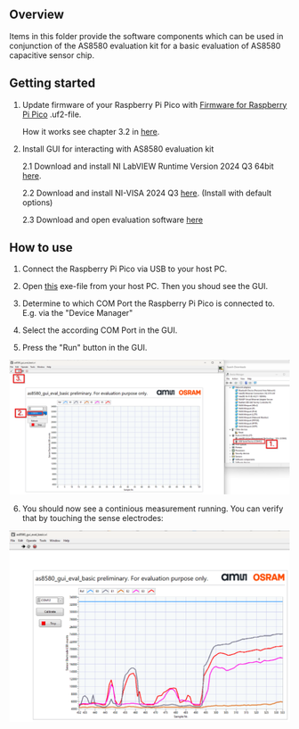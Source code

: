 ## Overview
Items in this folder provide the software components which can be used in conjunction of the AS8580 evaluation kit for a basic evaluation of AS8580 capacitive sensor chip.

## Getting started

1. Update firmware of your Raspberry Pi Pico with [Firmware for Raspberry Pi Pico](https://github.com/ams-OSRAM-Group/as8580_capacitive_sensor_test/blob/main/eval_basic/fw/build/as8580_fw_eval_basic.uf2) .uf2-file. 

    How it works see chapter 3.2 in [here](https://datasheets.raspberrypi.com/pico/getting-started-with-pico.pdf).

2. Install GUI for interacting with AS8580 evaluation kit

    2.1 Download and install NI LabVIEW Runtime Version 2024 Q3 64bit [here](https://www.ni.com/en/support/downloads/software-products/download.labview-runtime.html#show-offline-installers).

    2.2 Download and install NI-VISA 2024 Q3 [here](https://www.ni.com/en/support/downloads/drivers/download.ni-visa.html#show-offline-installers). (Install with default options)

    2.3 Download and open evaluation software [here](https://github.com/ams-OSRAM-Group/as8580_capacitive_sensor_test/blob/main/eval_basic/ui_dep/as8580_gui_eval_basic.exe)

## How to use

1. Connect the Raspberry Pi Pico via USB to your host PC.

2. Open [this](https://github.com/ams-OSRAM-Group/as8580_capacitive_sensor_test/blob/main/eval_basic/ui_dep/as8580_gui_eval_basic.exe) exe-file from your host PC. Then you shoud see the GUI.

3. Determine to which COM Port the Raspberry Pi Pico is connected to. E.g. via the "Device Manager"

4. Select the according COM Port in the GUI.

5. Press the "Run" button in the GUI.

![alt tag](../docs/img/GUI_and_DeviceManager.png)

6. You should now see a continious measurement running. You can verify that by touching the sense electrodes: 

![alt tag](../docs/img/GUI_continious_measurements.png)
